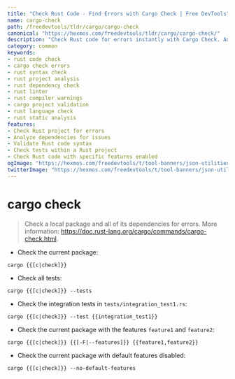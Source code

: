 ```yaml
---
title: "Check Rust Code - Find Errors with Cargo Check | Free DevTools"
name: cargo-check
path: /freedevtools/tldr/cargo/cargo-check
canonical: "https://hexmos.com/freedevtools/tldr/cargo/cargo-check/"
description: "Check Rust code for errors instantly with Cargo Check. Analyze dependencies and ensure code quality using the command line. Free online tool, no registration required."
category: common
keywords:
- rust code check
- cargo check errors
- rust syntax check
- rust project analysis
- rust dependency check
- rust linter
- rust compiler warnings
- cargo project validation
- rust language check
- rust static analysis
features:
- Check Rust project for errors
- Analyze dependencies for issues
- Validate Rust code syntax
- Check tests within a Rust project
- Check Rust code with specific features enabled
ogImage: "https://hexmos.com/freedevtools/t/tool-banners/json-utilities-banner.png"
twitterImage: "https://hexmos.com/freedevtools/t/tool-banners/json-utilities-banner.png"
---
```


# cargo check

> Check a local package and all of its dependencies for errors.
> More information: <https://doc.rust-lang.org/cargo/commands/cargo-check.html>.

- Check the current package:

`cargo {{[c|check]}}`

- Check all tests:

`cargo {{[c|check]}} --tests`

- Check the integration tests in `tests/integration_test1.rs`:

`cargo {{[c|check]}} --test {{integration_test1}}`

- Check the current package with the features `feature1` and `feature2`:

`cargo {{[c|check]}} {{[-F|--features]}} {{feature1,feature2}}`

- Check the current package with default features disabled:

`cargo {{[c|check]}} --no-default-features`
